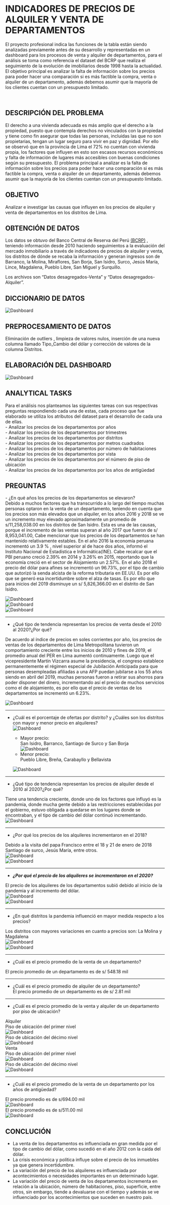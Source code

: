 <h1>INDICADORES DE PRECIOS DE ALQUILER Y VENTA DE DEPARTAMENTOS</h1>
<p> El proyecto profesional indica las funciones de la tabla están siendo analizadas previamente antes de su desarrollo y representadas en un dashboard para los procesos de venta y alquiler de departamentos, para el análisis se toma como referencia el dataset del BCRP que realiza el seguimiento de la evolución de imobiliarios desde 1998 hasta la actualidad. El objetivo principal es analizar la falta de información sobre los precios para poder hacer una comparación si es más factible la compra, venta o alquiler de un departamento,  además debemos asumir que la mayoría de los clientes cuentan con un presupuesto limitado.</p><br>
<h2>DESCRIPCIÓN DEL PROBLEMA</h2>
<p>El derecho a una vivienda adecuada es más amplio que el derecho a la propiedad, puesto que contempla derechos no vinculados con la propiedad y tiene como fin asegurar que todas las personas, incluidas las que no son propietarias, tengan un lugar seguro para vivir en paz y dignidad.
Por ello se observó que en la provincia de Lima el 72% no cuentan con vivienda propia, los factores que influyen en esto son escasos recursos económicos y falta de información de lugares más accesibles con buenas condiciones según su presupuesto.
El problema principal a analizar es la falta de información sobre los precios para poder hacer una comparación si es más factible la compra, venta o alquiler de un departamento,  además debemos asumir que la mayoría de los clientes cuentan con un presupuesto limitado.<p>
<h2>OBJETIVO</h2>
<p>Analizar e investigar las causas que influyen en los precios de alquiler y venta de departamentos en los distritos de Lima.<br>
</p>
<h2>OBTENCIÓN DE DATOS</h2>

Los datos se obtuvo del Banco Central de Reserva del Perú [(BCRP)](https://www.bcrp.gob.pe/estadisticas/indicador-de-precios-de-venta-de-departamentos.html)
, teniendo información desde 2010 haciendo seguimientos a la evaluación del mercado inmobiliario a través de indicadores de precios de alquiler y venta, los distritos de dónde se recaba la información y generan ingresos son de Barranco, la Molina, Miraflores, San Borja, San Isidro, Surco, Jesús María, Lince, Magdalena, Pueblo Libre, San Miguel y Surquillo.
<p>Los archivos son “Datos desagregados-Venta” y  “Datos desagregados-Alquiler”.</p>
<h2>DICCIONARIO DE DATOS</h2>

![Dashboard](https://github.com/LPaola614/Indicadores_de_Precios_de_Venta_y_Alquiler/blob/main/Proyecto_ADE/Tabla_Datos.PNG)

<h2>PREPROCESAMIENTO DE DATOS</h2>

Eliminación de outliers , limpieza de valores nulos, inserción de una nueva columna llamado Tipo_Cambio del dólar y corrección de valores de la columna Distritos.

<h2>ELABORACIÓN DEL DASHBOARD</h2>

![Dashboard](https://github.com/LPaola614/Indicadores_de_Precios_de_Venta_y_Alquiler/blob/main/Proyecto_ADE/dashboard.png?raw=true)

<h2>ANALYTICAL TASKS</h2>

<p>Para el análisis nos planteamos las siguientes tareas con sus respectivas preguntas respondiendo cada una de estas, cada proceso que fue elaborado se utiliza los atributos  del dataset para el desarrollo de cada una de ellas.<br>
- Analizar los precios de los departamentos por años<br>
- Analizar los precios de los departamentos por trimestres<br> 
- Analizar los precios de los departamentos por distritos<br> 
- Analizar los precios de los departamentos por metros cuadrados<br>  
- Analizar los precios de los departamentos por número de habitaciones<br>
- Analizar los precios de los departamentos por vista<br>
- Analizar los precios de los departamentos por el número de piso de ubicación<br>
- Analizar los precios de los departamentos por los años de antigüedad<br>
</p>
<h2>PREGUNTAS</h2> 
- ¿En qué años los precios de los departamentos se elevaron?<br>
Debido a muchos factores que ha transcurrido a lo largo del tiempo muchas personas optaron en la venta de un departamento, teniendo en cuenta que los precios son más elevados que un alquiler, en los años 2016 y 2018 se ve un incremento muy elevado  aproximadamente un promedio de s/11,258,038.00 en los distritos de San Isidro.
 Esta es una de las causas, porque el incremento de las ventas superan al año 2017 que fueron de  s/ 8,953,041.00, Cabe mencionar que los precios de los departamentos se han mantenido relativamente estables.
En el año 2016 la economía peruana incrementó un 3.9 % , nivel superior al de hace dos años, informó el Instituto Nacional de Estadística e Informática(INE). Cabe recalcar que el PBI peruano creció 2.39% en 2014 y 3.26% en 2015, reportando que la economía creció en el sector de Alojamiento un 2.57%. En el año 2018 el precio del dólar para afines se incrementó un 96.73%, por el tipo de cambio que autorizó la senda alcista de la reforma tributaria en EE.UU. Es por ello que se generó esa incertidumbre sobre el alza de tasas. Es por ello que para inicios del 2019 disminuye un s/ 5,826,366.00 en el distrito de San Isidro.

![Dashboard](https://github.com/LPaola614/Indicadores_de_Precios_de_Venta_y_Alquiler/blob/main/pregunta1_2016.png)<br>
![Dashboard](https://github.com/LPaola614/Indicadores_de_Precios_de_Venta_y_Alquiler/blob/main/Pregunta1_2018.png)<br>
![Dashboard](https://github.com/LPaola614/Indicadores_de_Precios_de_Venta_y_Alquiler/blob/main/pregunta1_2017.png)<br>

<hr>

 - ¿Qué tipo de tendencia representan los precios de venta desde el 2010 al 2020?¿Por qué?<br>

<p>De acuerdo al índice de precios en soles corrientes por año, los precios de ventas de los departamentos de Lima Metropolitana tuvieron un comportamiento creciente entre los inicios de 2010  y fines de 2019, el promedio anual del PER en Lima aumentó continuamente.  Luego que el vicepresidente Martín Vizcarra asume la presidencia, el congreso establece permanentemente el régimen especial de Jubilación Anticipada para que personas  desempleadas afiliadas a una AFP puedan jubilarse a los 55 años siendo en abril del 2019, muchas personas fueron a retirar sus ahorros para poder disponer del dinero, incrementando así el precio de muchos servicios como el de alojamiento, es por ello que el precio de  ventas de los  departamentos se incrementó un 6.23%.</p>

![Dashboard](https://github.com/LPaola614/Indicadores_de_Precios_de_Venta_y_Alquiler/blob/main/Proyecto_ADE/Tendencias_2010_2020.PNG)<br>

<hr>

- ¿Cuál es el porcentaje de ofertas por distrito? y ¿Cuáles son los distritos con mayor y menor precio en alquileres?<br>
![Dashboard](https://github.com/LPaola614/Indicadores_de_Precios_de_Venta_y_Alquiler/blob/main/Proyecto_ADE/ofertas%20de%20alquiler%20por%20distritos.png)<br>
  - Mayor precio:<br>
  San Isidro, Barranco, Santiago de Surco y San Borja<br>
 ![Dashboard](https://github.com/LPaola614/Indicadores_de_Precios_de_Venta_y_Alquiler/blob/main/Proyecto_ADE/distrito%20con%20valor%20alto%20de%20alquiler.png)<br>
  - Menor precio:<br>
  Pueblo Libre, Breña, Carabayllo y Bellavista<br>
 
  ![Dashboard](https://github.com/LPaola614/Indicadores_de_Precios_de_Venta_y_Alquiler/blob/main/Proyecto_ADE/distritos%20con%20mayor%20y%20menor%20precio.png)<br>
  
<hr>

- ¿Qué tipo de tendencia representan los precios de alquiler desde el 2010 al 2020?¿Por qué?<br>

Tiene una tendencia creciente, donde uno de los factores que influyó es la pandemia, donde mucha gente debido a las restricciones establecidas por el gobierno, estuvo obligada a quedarse en los lugares donde se encontraban, y el tipo de cambio del dólar continuó incrementando.<br>
![Dashboard](https://github.com/LPaola614/Indicadores_de_Precios_de_Venta_y_Alquiler/blob/main/Proyecto_ADE/precio%20por%20a%C3%B1os.png)<br>

<hr>

- ¿Por qué los precios de los alquileres incrementaron en el 2018?<br> 

Debido a la visita del papa Francisco entre el 18 y 21 de enero de 2018 Santiago de surco, Jesús María, entre otros.<br>
![Dashboard](https://github.com/LPaola614/Indicadores_de_Precios_de_Venta_y_Alquiler/blob/main/Proyecto_ADE/precio%20por%20distrito%202018.png)<br> 
![Dashboard](https://github.com/LPaola614/Indicadores_de_Precios_de_Venta_y_Alquiler/blob/main/Proyecto_ADE/precio%20por%20trimestre%202018.png)<br> 

<hr>

- ***¿Por qué el precio de los alquileres se incrementaron en el 2020?***<br> 

El precio de los alquileres de los departamentos subió debido al inicio de la pandemia y al incremento del dólar.<br> 
![Dashboard](https://github.com/LPaola614/Indicadores_de_Precios_de_Venta_y_Alquiler/blob/main/Proyecto_ADE/tipo%20de%20cambio%20por%20a%C3%B1o.png)<br>
![Dashboard](https://github.com/LPaola614/Indicadores_de_Precios_de_Venta_y_Alquiler/blob/main/Proyecto_ADE/precio%20por%20a%C3%B1os.png)<br>

<hr>

- ¿En qué distritos la pandemia influenció en mayor medida respecto a los precios?<br> 

Los distritos con mayores variaciones en cuanto a precios son: La Molina y Magdalena<br>
![Dashboard](https://github.com/LPaola614/Indicadores_de_Precios_de_Venta_y_Alquiler/blob/main/Proyecto_ADE/precio%20por%20distrito%202019.png)<br> 
![Dashboard](https://github.com/LPaola614/Indicadores_de_Precios_de_Venta_y_Alquiler/blob/main/Proyecto_ADE/precio%20por%20distrito%202020.png)<br> 
 
<hr>

 - ¿Cuál es el precio promedio de la venta de un departamento?<br> 
 
 El precio promedio de un departamento es de s/ 548.18 mil<br>
 
<hr>

  - ¿Cuál es el precio promedio de alquiler de un departamento?<br>
 El precio promedio de un departamento es de s/ 2.81 mil<br>

<hr>

  - ¿Cuál es el precio promedio de la venta y alquiler de un departamento por piso de ubicación?<br>
 
 Alquiler<br>
 Piso de ubicación del primer nivel<br>
![Dashboard](https://github.com/LPaola614/Indicadores_de_Precios_de_Venta_y_Alquiler/blob/main/Proyecto_ADE/Primer_Piso.PNG)<br>
Piso de ubicación del décimo nivel <br>
![Dashboard](https://github.com/LPaola614/Indicadores_de_Precios_de_Venta_y_Alquiler/blob/main/Proyecto_ADE/piso_Alto.PNG)<br>
Venta <br>
Piso de ubicación del primer nivel <br>
![Dashboard](https://github.com/LPaola614/Indicadores_de_Precios_de_Venta_y_Alquiler/blob/main/Proyecto_ADE/Venta_Piso_1.PNG)<br>
Piso de ubicación del décimo nivel <br>
![Dashboard](https://github.com/LPaola614/Indicadores_de_Precios_de_Venta_y_Alquiler/blob/main/Proyecto_ADE/Venta_Piso_10.PNG)<br>
 
<hr>

 - ¿Cuál es el precio promedio de la venta de un departamento por los años de antigüedad?<br>

El precio promedio es de s/694.00 mil<br>
![Dashboard](https://github.com/LPaola614/Indicadores_de_Precios_de_Venta_y_Alquiler/blob/main/Proyecto_ADE/Antiguedad_1.PNG)<br>
El precio promedio es de s/511.00 mil<br>
![Dashboard](https://github.com/LPaola614/Indicadores_de_Precios_de_Venta_y_Alquiler/blob/main/Proyecto_ADE/Antiguedad_2.PNG)<br>

<h2>CONCLUCIÓN</h2>

 - La venta de los departamentos es influenciada en gran medida por el tipo de cambio del dólar, como sucedió en el año 2012 con la caída del dólar.
 - La crisis económica y política influye sobre el precio de los inmuebles ya que genera incertidumbre.
 - La variación del precio de los alquileres es influenciada por acontecimientos o necesidades importantes en un determinado lugar.
 - La variación del precio de venta de los departamentos incrementa en relación a la ubicación, número de habitaciones, piso, superficie, entre otros, sin embargo, tiende a devaluarse con el tiempo y además se ve influenciado por los acontecimientos que suceden en nuestro país.

